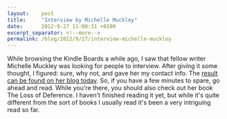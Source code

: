 ```yaml
---
layout:    post
title:     "Interview by Michelle Muckley"
date:      2012-9-27 11:00:31 +0100
excerpt_separator: <!--more-->
permalink: /blog/2012/9/27/interview-michelle-muckley
---
```


While browsing the Kindle Boards a while ago, I saw that fellow writer Michelle Muckley was looking for people to interview. After giving it some thought, I figured: sure, why not, and gave her my contact info. The [result can be found on her blog today](http://michellemuckley.blogspot.nl/2012/09/interview-with-jeroen-steenbeeke.html). So, if you have a few minutes to spare, go ahead and read. While you're there, you should also check out her book The Loss of Deference. I haven't finished reading it yet, but while it's quite different from the sort of books I usually read it's been a very intriguing read so far.